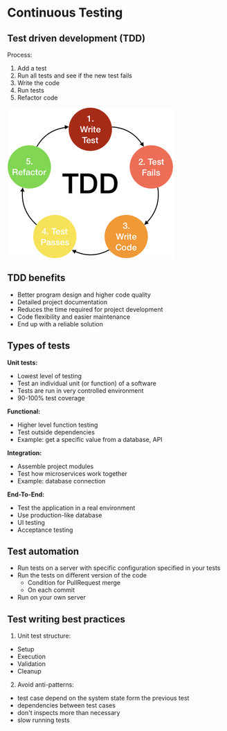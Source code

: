 # Continuous Testing

## Test driven development (TDD)

Process:

1. Add a test
2. Run all tests and see if the new test fails
3. Write the code
4. Run tests
5. Refactor code

![TDD process](image/tdd.png)

## TDD benefits

- Better program design and higher code quality
- Detailed project documentation
- Reduces the time required for project development
- Code flexibility and easier maintenance
- End up with a reliable solution

## Types of tests

**Unit tests:**

- Lowest level of testing
- Test an individual unit (or function) of a software
- Tests are run in very controlled environment
- 90-100% test coverage

**Functional:**

- Higher level function testing
- Test outside dependencies
- Example: get a specific value from a database, API

**Integration:**

- Assemble project modules
- Test how microservices work together
- Example: database connection

**End-To-End:**

- Test the application in a real environment
- Use production-like database
- UI testing
- Acceptance testing

## Test automation

- Run tests on a server with specific configuration specified in your tests
- Run the tests on different version of the code
  - Condition for PullRequest merge
  - On each commit
- Run on your own server

## Test writing best practices

1. Unit test structure:
  - Setup
  - Execution
  - Validation
  - Cleanup
  
2. Avoid anti-patterns:
  - test case depend on the system state form the previous test
  - dependencies between test cases
  - don't inspects more than necessary
  - slow running tests
